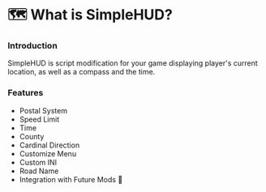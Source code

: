 # 🗺 What is SimpleHUD?

### Introduction

SimpleHUD is script modification for your game displaying player's current location, as well as a compass and the time.

### Features

* Postal System
* Speed Limit
* Time
* County
* Cardinal Direction
* Customize Menu
* Custom INI
* Road Name
* Integration with Future Mods 👀
